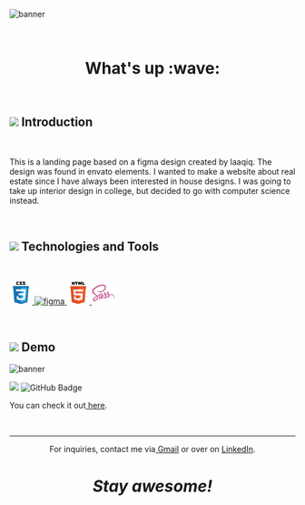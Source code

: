 ![banner](banner.gif)

<br>

<h1 align='center'> What's up :wave:</h1>

<br>

## <img src="https://media.giphy.com/media/mGcNjsfWAjY5AEZNw6/giphy.gif" width="50"> Introduction
<br>
<p align='left'>
This is a landing page based on a figma design created by laaqiq. The design was found in envato elements. I wanted to make a website about real estate since I have always been interested in house designs. I was going to take up interior design in college, but decided to go with computer science instead.
</p>

<br>

## <img src="https://media.giphy.com/media/fYSnHlufseco8Fh93Z/giphy.gif" width="30"> Technologies and Tools
<br>

<p align="left"> <a href="https://www.w3schools.com/css/" target="_blank"> <img src="https://raw.githubusercontent.com/devicons/devicon/master/icons/css3/css3-original-wordmark.svg" alt="css3" width="40" height="40"/> </a> <a href="https://www.figma.com/" target="_blank"> <img src="https://www.vectorlogo.zone/logos/figma/figma-icon.svg" alt="figma" width="40" height="40"/> </a> <a href="https://www.w3.org/html/" target="_blank"> <img src="https://raw.githubusercontent.com/devicons/devicon/master/icons/html5/html5-original-wordmark.svg" alt="html5" width="40" height="40"/> </a> <a href="https://sass-lang.com" target="_blank"> <img src="https://raw.githubusercontent.com/devicons/devicon/master/icons/sass/sass-original.svg" alt="sass" width="40" height="40"/> </a> </p>

<br>

## <img src="https://media.giphy.com/media/VgCDAzcKvsR6OM0uWg/giphy.gif" width="50"> Demo 

![banner](demo.gif)

<p align="left">
<a><img src="https://komarev.com/ghpvc/?username=jmbanasihan">
</a>
<a><img src="https://img.shields.io/github/followers/jmbanasihan?label=Followers&style=social" alt="GitHub Badge"></a>
</p>

<p align='left'>You can check it out<a href="https://zobetto.ml"> here</a>.</p> 

<br><hr>

<p align='center'>For inquiries, contact me via<a href = "mailto:janimargaret09@gmail.com"> Gmail</a> or over on <a href="https://www.linkedin.com/in/janiel-banasihan/">LinkedIn</a>.</p>

<h1 align='center'><i>Stay awesome!</i></h1>